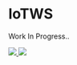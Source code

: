 # IoTWS
Work In Progress..

<a href="https://azuredeploy.net/?repository=https://github.com/chandramohanG/IoTWS" target="_blank">
    <img src="http://azuredeploy.net/deploybutton.png"/>
</a>

<a href="http://armviz.io/#/?load=https://github.com/ChandramohanG/IoTWS/blob/master/azuredeploy.json" target="_blank">
  <img src="http://armviz.io/visualizebutton.png"/>
</a>


